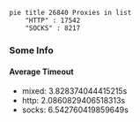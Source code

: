 
```mermaid
pie title 26840 Proxies in list
    "HTTP" : 17542
    "SOCKS" : 8217
```

### Some Info
#### Average Timeout

- mixed: 3.828374044415215s
- http: 2.0860829406518313s
- socks: 6.542760419859649s